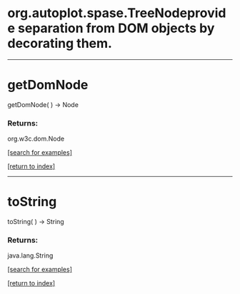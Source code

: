 # org.autoplot.spase.TreeNodeprovide separation from DOM objects by decorating them.
***
<a name="getDomNode"></a>
# getDomNode
getDomNode(  ) &rarr; Node



### Returns:
org.w3c.dom.Node


<a href="https://github.com/autoplot/dev/search?q=getDomNode&unscoped_q=getDomNode">[search for examples]</a>

<a href="https://github.com/autoplot/documentation/blob/master/javadoc/index-all.md">[return to index]</a>

***
<a name="toString"></a>
# toString
toString(  ) &rarr; String



### Returns:
java.lang.String


<a href="https://github.com/autoplot/dev/search?q=toString&unscoped_q=toString">[search for examples]</a>

<a href="https://github.com/autoplot/documentation/blob/master/javadoc/index-all.md">[return to index]</a>

